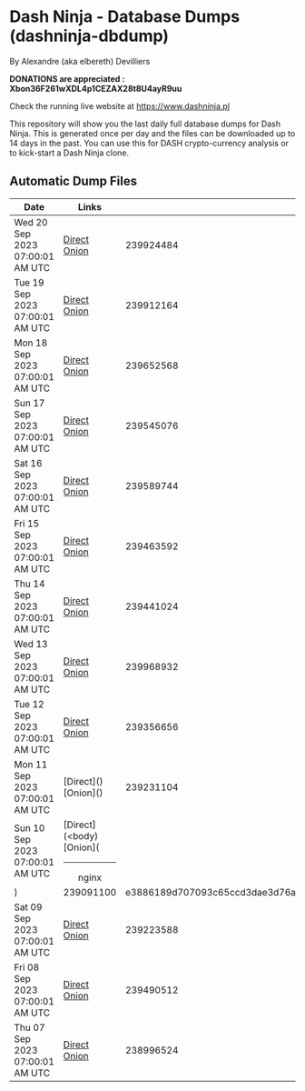 # Dash Ninja - Database Dumps (dashninja-dbdump)
By Alexandre (aka elbereth) Devilliers

**DONATIONS are appreciated : Xbon36F261wXDL4p1CEZAX28t8U4ayR9uu**

Check the running live website at https://www.dashninja.pl

This repository will show you the last daily full database dumps for Dash Ninja. This is generated once per day and the files can be downloaded up to 14 days in the past.
You can use this for DASH crypto-currency analysis or to kick-start a Dash Ninja clone.


## Automatic Dump Files
| Date | Links | Size | SHA256 |
|--|--|--|--|
| Wed 20 Sep 2023 07:00:01 AM UTC | [Direct](https://oshi.at/BdjJ) [Onion](http://5ety7tpkim5me6eszuwcje7bmy25pbtrjtue7zkqqgziljwqy3rrikqd.onion/BdjJ) | 239924484 | 8afc6a65f41c6b18e877f1688d5ee9cf329db592a0a60435b638e3abdd78d210 | 
| Tue 19 Sep 2023 07:00:01 AM UTC | [Direct](https://oshi.at/USdK) [Onion](http://5ety7tpkim5me6eszuwcje7bmy25pbtrjtue7zkqqgziljwqy3rrikqd.onion/USdK) | 239912164 | 5fb7774169cdf0560c762a4402ccb9940599ff2632162ced244128184e80cab7 | 
| Mon 18 Sep 2023 07:00:01 AM UTC | [Direct](https://oshi.at/soRg) [Onion](http://5ety7tpkim5me6eszuwcje7bmy25pbtrjtue7zkqqgziljwqy3rrikqd.onion/soRg) | 239652568 | 6f9b586a95a551a46cedfe9358b9a31c453585ad57069d68fae273171173f33f | 
| Sun 17 Sep 2023 07:00:01 AM UTC | [Direct](https://oshi.at/jnvR) [Onion](http://5ety7tpkim5me6eszuwcje7bmy25pbtrjtue7zkqqgziljwqy3rrikqd.onion/jnvR) | 239545076 | 0948b3666865a20b4f440a36b894e4672acc0893c6424c7a2b6bc695bdb29403 | 
| Sat 16 Sep 2023 07:00:01 AM UTC | [Direct](https://oshi.at/nAjV) [Onion](http://5ety7tpkim5me6eszuwcje7bmy25pbtrjtue7zkqqgziljwqy3rrikqd.onion/nAjV) | 239589744 | f08074342be6437d479d6e92a5afdf752ec89934fb9025d060b8b2f2bd54023d | 
| Fri 15 Sep 2023 07:00:01 AM UTC | [Direct](https://oshi.at/kVZA) [Onion](http://5ety7tpkim5me6eszuwcje7bmy25pbtrjtue7zkqqgziljwqy3rrikqd.onion/kVZA) | 239463592 | 73b89cbda5f96a1dac676454ec29fb59a1c2d5ad5192a8fca3fb237e55cf62bc | 
| Thu 14 Sep 2023 07:00:01 AM UTC | [Direct](https://oshi.at/vfyc) [Onion](http://5ety7tpkim5me6eszuwcje7bmy25pbtrjtue7zkqqgziljwqy3rrikqd.onion/vfyc) | 239441024 | c5673b9a946358c66dcc0044b1991d14bf85fa3165861cd3c529f9d468146768 | 
| Wed 13 Sep 2023 07:00:01 AM UTC | [Direct](https://oshi.at/sqat) [Onion](http://5ety7tpkim5me6eszuwcje7bmy25pbtrjtue7zkqqgziljwqy3rrikqd.onion/sqat) | 239968932 | b674feb674c43f9dcd1ee353069e33c9395c21fe0400ec8e85fbd33c4a272b27 | 
| Tue 12 Sep 2023 07:00:01 AM UTC | [Direct](https://oshi.at/kjcT) [Onion](http://5ety7tpkim5me6eszuwcje7bmy25pbtrjtue7zkqqgziljwqy3rrikqd.onion/kjcT) | 239356656 | 881bc61a4f5eb3d5e6e69eb284a5bce75f585ae44b7d38f941bf82f7206d2874 | 
| Mon 11 Sep 2023 07:00:01 AM UTC | [Direct](</body></html>) [Onion](</body></html>) | 239231104 | 23d63ebffb27aba2956148e4167529cd6c3d98f187bb947f2faed772baa3688d | 
| Sun 10 Sep 2023 07:00:01 AM UTC | [Direct](<body) [Onion](<hr><center>nginx</center>) | 239091100 | e3886189d707093c65ccd3dae3d76af78ad52810c3e8446a7da8a82433907332 | 
| Sat 09 Sep 2023 07:00:01 AM UTC | [Direct](https://oshi.at/pHHi) [Onion](http://5ety7tpkim5me6eszuwcje7bmy25pbtrjtue7zkqqgziljwqy3rrikqd.onion/pHHi) | 239223588 | 4e39f87f8f9c73780251f316a666c89296ebe0cfc0a885068b7a1cdafe8a9574 | 
| Fri 08 Sep 2023 07:00:01 AM UTC | [Direct](https://oshi.at/mqva) [Onion](http://5ety7tpkim5me6eszuwcje7bmy25pbtrjtue7zkqqgziljwqy3rrikqd.onion/mqva) | 239490512 | 57597f455159a0ff44141e668a9a986649b59a84188fd41b19c452e919bb5c68 | 
| Thu 07 Sep 2023 07:00:01 AM UTC | [Direct](https://oshi.at/kyEHG) [Onion](http://5ety7tpkim5me6eszuwcje7bmy25pbtrjtue7zkqqgziljwqy3rrikqd.onion/kyEHG) | 238996524 | 283df732b2babfceca5c930f12f1f3a5cceb7bda51abfad2383a60468b1728f9 | 

